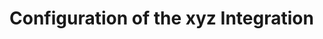 [title]: # (Configuration)
[tags]: # (introduction)
[priority]: # (100)
# Configuration of the xyz Integration

<!-- add an overview of the configuration steps -->

